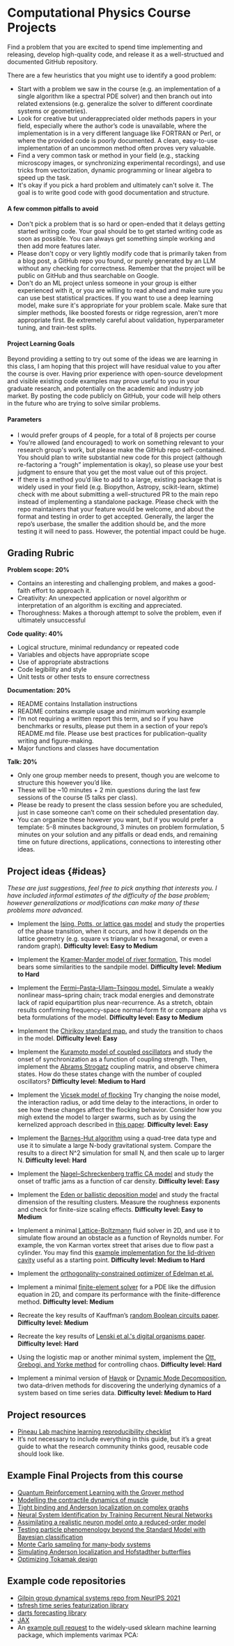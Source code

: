 # Computational Physics Course Projects

Find a problem that you are excited to spend time implementing and releasing, develop high-quality code, and release it as a well-structued and documented GitHub repository.

There are a few heuristics that you might use to identify a good problem:
+ Start with a problem we saw in the course (e.g. an implementation of a single algorithm like a spectral PDE solver) and then branch out into related extensions (e.g. generalize the solver to different coordinate systems or geometries).
+ Look for creative but underappreciated older methods papers in your field, especially where the author’s code is unavailable, where the implementation is in a very different language like FORTRAN or Perl, or where the provided code is poorly documented. A clean, easy-to-use implementation of an uncommon method often proves very valuable.
+ Find a very common task or method in your field (e.g., stacking microscopy images, or synchronizing experimental recordings), and use tricks from vectorization, dynamic programming or linear algebra to speed up the task.
+ It's okay if you pick a hard problem and ultimately can't solve it. The goal is to write good code with good documentation and structure.


#### A few common pitfalls to avoid

+ Don't pick a problem that is so hard or open-ended that it delays getting started writing code. Your goal should be to get started writing code as soon as possible. You can always get something simple working and then add more features later.
+ Please don't copy or very lightly modify code that is primarily taken from a blog post, a GitHub repo you found, or purely generated by an LLM without any checking for correctness. Remember that the project will be public on GitHub and thus searchable on Google.
+ Don't do an ML project unless someone in your group is either experienced with it, or you are willing to read ahead and make sure you can use best statistical practices. If you want to use a deep learning model, make sure it's appropriate for your problem scale. Make sure that simpler methods, like boosted forests or ridge regression, aren't more appropriate first. Be extremely careful about validation, hyperparameter tuning, and train-test splits.

#### Project Learning Goals

Beyond providing a setting to try out some of the ideas we are learning in this class, I am hoping that this project will have residual value to you after the course is over. Having prior experience with open-source development and visible existing code examples may prove useful to you in your graduate research, and potentially on the academic and industry job market. By posting the code publicly on GitHub, your code will help others in the future who are trying to solve similar problems.

#### Parameters
+ I would prefer groups of 4 people, for a total of 8 projects per course
+ You’re allowed (and encouraged) to work on something relevant to your research group's work, but please make the GitHub repo self-contained. You should plan to write substantial new code for this project (although re-factoring a “rough” implementation is okay), so please use your best judgment to ensure that you get the most value out of this project.
+ If there is a method you’d like to add to a large, existing package that is widely used in your field (e.g. Biopython, Astropy, scikit-learn, sktime) check with me about submitting a well-structured PR to the main repo instead of implementing a standalone package. Please check with the repo maintainers that your feature would be welcome, and about the format and testing in order to get accepted. Generally, the larger the repo’s userbase, the smaller the addition should be, and the more testing it will need to pass. However, the potential impact could be huge. 


## Grading Rubric

**Problem scope: 20%**
- Contains an interesting and challenging problem, and makes a good-faith effort to approach it.
- Creativity: An unexpected application or novel algorithm or interpretation of an algorithm is exciting and appreciated.
- Thoroughness: Makes a thorough attempt to solve the problem, even if ultimately unsuccessful

**Code quality: 40%**
- Logical structure, minimal redundancy or repeated code
- Variables and objects have appropriate scope
- Use of appropriate abstractions
- Code legibility and style
- Unit tests or other tests to ensure correctness

**Documentation: 20%**
- README contains Installation instructions
- README contains example usage and minimum working example
- I’m not requiring a written report this term, and so if you have benchmarks or results, please put them in a section of your repo’s README.md file. Please use best practices for publication-quality writing and figure-making.
- Major functions and classes have documentation

**Talk: 20%**
- Only one group member needs to present, though you are welcome to structure this however you’d like.
- These will be ~10 minutes + 2 min questions during the last few sessions of the course (5 talks per class).
- Please be ready to present the class session before you are scheduled, just in case someone can’t come on their scheduled presentation day.
- You can organize these however you want, but if you would prefer a template: 5-8 minutes background, 3 minutes on problem formulation, 5 minutes on your solution and any pitfalls or dead ends, and remaining time on future directions, applications, connections to interesting other ideas.


## Project ideas {#ideas}

*These are just suggestions, feel free to pick anything that interests you. I have included informal estimates of the difficulty of the base problem; however generalizations or modifications can make many of these problems more advanced.*

+ Implement the [Ising, Potts, or lattice gas model](https://ps.uci.edu/~cyu/p115A/LectureNotes/Lecture18/html_version/lecture18.html) and study the properties of the phase transition, when it occurs, and how it depends on the lattice geometry (e.g. square vs triangular vs hexagonal, or even a random graph). **Difficulty level: Easy to Medium**

+ Implement the [Kramer-Marder model of river formation.](https://journals.aps.org/prl/abstract/10.1103/PhysRevLett.68.205) This model bears some similarities to the sandpile model. **Difficulty level: Medium to Hard**

+ Implement the [Fermi–Pasta–Ulam–Tsingou model.](https://www.physics.ucla.edu/~larkoski/FPUT.pdf) Simulate a weakly nonlinear mass–spring chain; track modal energies and demonstrate lack of rapid equipartition plus near-recurrence. As a stretch, obtain results confirming frequency-space normal-form fit or compare alpha vs beta formulations of the model. **Difficulty level: Easy to Medium**

+ Implement the [Chirikov standard map.](https://mathworld.wolfram.com/StandardMap.html) and study the transition to chaos in the model. **Difficulty level: Easy**

+ Implement the [Kuramoto model of coupled oscillators](https://en.wikipedia.org/wiki/Kuramoto_model) and study the onset of synchronization as a function of coupling strength. Then, implement the [Abrams Strogatz](https://journals.aps.org/prl/abstract/10.1103/PhysRevLett.101.084103) coupling matrix, and observe chimera states. How do these states change with the number of coupled oscillators? **Difficulty level: Medium to Hard**

+ Implement the [Vicsek model of flocking](https://web.mit.edu/8.334/www/grades/projects/projects10/Hernandez-Lopez-Rogelio/dynamics_2.html.) Try changing the noise model, the interaction radius, or add time delay to the interactions, in order to see how these changes affect the flocking behavior. Consider how you migh extend the model to larger swarms, such as by using the kernelized approach described in [this paper](https://journals.aps.org/pre/abstract/10.1103/PhysRevE.105.014213). **Difficulty level: Easy**

+ Implement the [Barnes-Hut algorithm](https://arborjs.org/docs/barnes-hut) using a quad-tree data type and use it to simulate a large N-body gravitational system. Compare the results to a direct N^2 simulation for small N, and then scale up to larger N. **Difficulty level: Hard**

+ Implement the [Nagel–Schreckenberg traffic CA model](https://en.wikipedia.org/wiki/Nagel%E2%80%93Schreckenberg_model) and study the onset of traffic jams as a function of car density. **Difficulty level: Easy**

+ Implement the [Eden or ballistic deposition model](https://en.wikipedia.org/wiki/Eden_growth_model) and study the fractal dimension of the resulting clusters. Measure the roughness exponents and check for finite-size scaling effects. **Difficulty level: Easy to Medium**

+ Implement a minimal [Lattice-Boltzmann](https://www.ndsu.edu/sites/default/files/fileadmin/physics.ndsu.edu/Wagner/LBbook.pdf) fluid solver in 2D, and use it to simulate flow around an obstacle as a function of Reynolds number. For example, the von Karman vortex street that arises due to flow past a cylinder. You may find this [example implementation for the lid-driven cavity](https://github.com/CodeToLearnScience/d2q9_zero_for_loop) useful as a starting point. **Difficulty level: Medium to Hard**

+ Implement the [orthogonality-constrained optimizer of Edelman et al.](https://arxiv.org/abs/physics/9806030)

+ Implement a minimal [finite-element solver](https://team-pancho.github.io/documents/anIntro2FEM_2015.pdf) for a PDE like the diffusion equation in 2D, and compare its performance with the finite-difference method. **Difficulty level: Medium**

+ Recreate the key results of Kauffman’s [random Boolean circuits paper](https://www.sciencedirect.com/science/article/abs/pii/0022519369900150). **Difficulty level: Medium**

+ Recreate the key results of [Lenski et al.'s digital organisms paper](https://www.nature.com/articles/23245). **Difficulty level: Hard**

+ Using the logistic map or another minimal system, implement the [Ott, Grebogi, and Yorke method](https://link.aps.org/doi/10.1103/PhysRevLett.64.1196) for controlling chaos. **Difficulty level: Hard**

+ Implement a minimal version of [Havok](https://www.nature.com/articles/s41467-017-00030-8) or [Dynamic Mode Decomposition](https://en.wikipedia.org/wiki/Dynamic_mode_decomposition), two data-driven methods for discovering the underlying dynamics of a system based on time series data. **Difficulty level: Medium to Hard**


## Project resources
+ [Pineau Lab machine learning reproducibility checklist](https://github.com/paperswithcode/releasing-research-code)
+ It’s not necessary to include everything in this guide, but it’s a great guide to what the research community thinks good, reusable code should look like.



## Example Final Projects from this course
+ [Quantum Reinforcement Learning with the Grover method](https://github.com/jiangzz-lab/GroverQLearning)
+ [Modelling the contractile dynamics of muscle](https://github.com/jakemcgrath1999/muscle_model)
+ [Tight binding and Anderson localization on complex graphs](https://github.com/ravikoka/qgraph)
+ [Neural System Identification by Training Recurrent Neural Networks](https://github.com/liuyuezhang/nsi)
+ [Assimilating a realistic neuron model onto a reduced-order model](https://github.com/sepstein22/computational_brain)
+ [Testing particle phenomenology beyond the Standard Model with Bayesian classification](https://github.com/ramreddy-physics/Madgraph_Search)
+ [Monte Carlo sampling for many-body systems](https://github.com/Potatoasad/Computational-Physics-Final-Project)
+ [Simulating Anderson localization and Hofstadther butterflies](https://github.com/r-siddiqi/Hofstadter/tree/main)
+ [Optimizing Tokamak design](https://github.com/milestesta/RMT_Tokamak)




## Example code repositories
+ [Gilpin group dynamical systems repo from NeurIPS 2021](https://github.com/gilpinlab/dysts)
+ [tsfresh time series featurization library](https://github.com/blue-yonder/tsfresh)
+ [darts forecasting library](https://github.com/unit8co/darts)
+ [JAX](https://github.com/google/jax)
+ An [example pull request](https://github.com/scikit-learn/scikit-learn/issues/2688) to the widely-used sklearn machine learning package, which implements varimax PCA: 
<!-- 
Example class projects from other courses:
+ [Final Projects for Stanford CS229: Machine Learning](https://cs229.stanford.edu/proj2021spr/)
+ [Final Projects for Stanford CS231n: Convolutional Neural Networks](http://cs231n.stanford.edu/2017/reports.html)
+ [Final Projects for UC Davis's Nonlinear Physics course](http://csc.ucdavis.edu/~chaos/courses/nlp/Projects2009/Projects2009.html) -->



